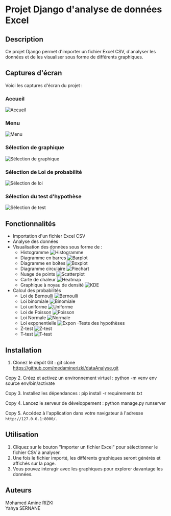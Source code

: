 # Projet Django d'analyse de données Excel

## Description
Ce projet Django permet d'importer un fichier Excel CSV, d'analyser les données et de les visualiser sous forme de différents graphiques.

## Captures d'écran
Voici les captures d'écran du projet :

### Accueil
![Accueil](screenshots/home.png)
### Menu
![Menu](screenshots/menu.png)
### Sélection de graphique
![Sélection de graphique](screenshots/graph_select.png)
### Sélection de Loi de probabilité
![Sélection de loi](screenshots/menu_probas.png)
### Sélection du test d'hypothèse
![Sélection de test](screenshots/menu_tests.png)


## Fonctionnalités
- Importation d'un fichier Excel CSV
- Analyse des données
- Visualisation des données sous forme de :
  - Histogramme ![Histogramme](screenshots/histogram.png)
  - Diagramme en barres ![Barplot](screenshots/barplot.png)
  - Diagramme en boîtes ![Boxplot](screenshots/boxplot.png)
  - Diagramme circulaire ![Piechart](screenshots/piechart.png)
  - Nuage de points ![Scatterplot](screenshots/scatterplot.png)
  - Carte de chaleur ![Heatmap](screenshots/heatmap.png)
  - Graphique à noyau de densité ![KDE](screenshots/kde.png)
- Calcul des probabilités
  - Loi de Bernoulli ![Bernoulli](screenshots/bernoulli.png)
  - Loi binomiale ![Binomiale](screenshots/binomiale.png)
  - Loi uniforme ![Uniforme](screenshots/uniforme.png)
  - Loi de Poisson ![Poisson](screenshots/poisson.png)
  - Loi Normale ![Normale](screenshots/normale.png)
  - Loi exponentielle ![Expon](screenshots/expon.png)
-Tests des hypothèses
  - Z-test ![Z-test](screenshots/ztest.png)
  - T-test ![T-test](screenshots/ttest.png)


## Installation
1. Clonez le dépôt Git :
git clone https://github.com/medaminerizki/dataAnalyse.git

Copy
2. Créez et activez un environnement virtuel :
python -m venv env
source env/bin/activate

Copy
3. Installez les dépendances :
pip install -r requirements.txt

Copy
4. Lancez le serveur de développement :
python manage.py runserver

Copy
5. Accédez à l'application dans votre navigateur à l'adresse `http://127.0.0.1:8000/`.

## Utilisation
1. Cliquez sur le bouton "Importer un fichier Excel" pour sélectionner le fichier CSV à analyser.
2. Une fois le fichier importé, les différents graphiques seront générés et affichés sur la page.
3. Vous pouvez interagir avec les graphiques pour explorer davantage les données.


## Auteurs
Mohamed Amine RIZKI  
Yahya SERNANE
